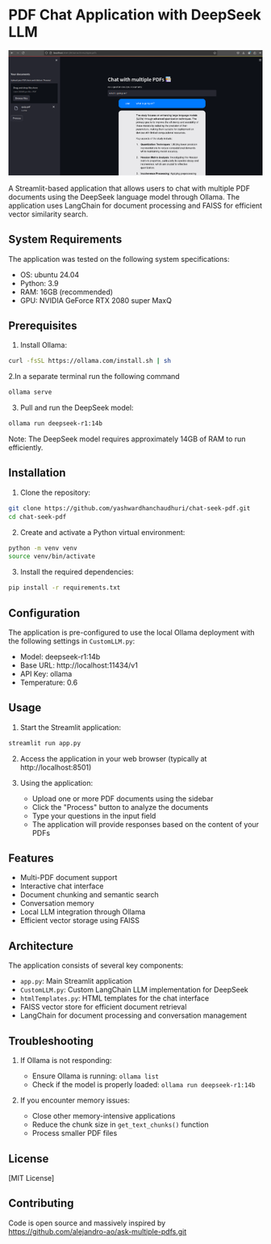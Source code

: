 # PDF Chat Application with DeepSeek LLM

<p align="center">
  <img src="screenshot.png" alt="DeepSeek LLM" width="800" />
</p>


A Streamlit-based application that allows users to chat with multiple PDF documents using the DeepSeek language model through Ollama. The application uses LangChain for document processing and FAISS for efficient vector similarity search.

## System Requirements

The application was tested on the following system specifications:
- OS: ubuntu 24.04
- Python: 3.9
- RAM: 16GB (recommended)
- GPU: NVIDIA GeForce RTX 2080 super MaxQ

## Prerequisites

1. Install Ollama:
```bash
curl -fsSL https://ollama.com/install.sh | sh
```
2.In a separate terminal run the following command
```bash
ollama serve
```

3. Pull and run the DeepSeek model:
```bash
ollama run deepseek-r1:14b
```

Note: The DeepSeek model requires approximately 14GB of RAM to run efficiently.

## Installation

1. Clone the repository:
```bash
git clone https://github.com/yashwardhanchaudhuri/chat-seek-pdf.git
cd chat-seek-pdf
```

2. Create and activate a Python virtual environment:
```bash
python -m venv venv
source venv/bin/activate 
```

3. Install the required dependencies:
```bash
pip install -r requirements.txt
```

## Configuration

 The application is pre-configured to use the local Ollama deployment with the following settings in `CustomLLM.py`:
   - Model: deepseek-r1:14b
   - Base URL: http://localhost:11434/v1
   - API Key: ollama
   - Temperature: 0.6

## Usage

1. Start the Streamlit application:
```bash
streamlit run app.py
```

2. Access the application in your web browser (typically at http://localhost:8501)

3. Using the application:
   - Upload one or more PDF documents using the sidebar
   - Click the "Process" button to analyze the documents
   - Type your questions in the input field
   - The application will provide responses based on the content of your PDFs

## Features

- Multi-PDF document support
- Interactive chat interface
- Document chunking and semantic search
- Conversation memory
- Local LLM integration through Ollama
- Efficient vector storage using FAISS

## Architecture

The application consists of several key components:
- `app.py`: Main Streamlit application
- `CustomLLM.py`: Custom LangChain LLM implementation for DeepSeek
- `htmlTemplates.py`: HTML templates for the chat interface
- FAISS vector store for efficient document retrieval
- LangChain for document processing and conversation management

## Troubleshooting

1. If Ollama is not responding:
   - Ensure Ollama is running: `ollama list`
   - Check if the model is properly loaded: `ollama run deepseek-r1:14b`

2. If you encounter memory issues:
   - Close other memory-intensive applications
   - Reduce the chunk size in `get_text_chunks()` function
   - Process smaller PDF files

## License

[MIT License]

## Contributing
Code is open source and massively inspired by https://github.com/alejandro-ao/ask-multiple-pdfs.git

